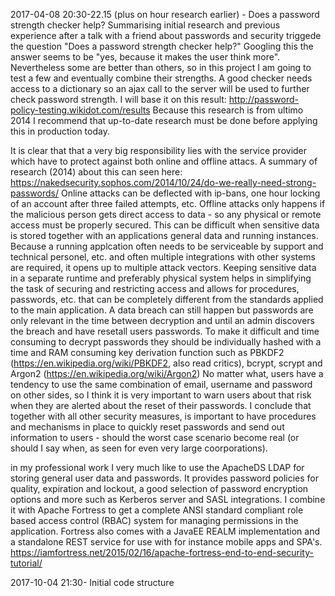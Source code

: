 2017-04-08 20:30-22.15 (plus on hour research earlier) - Does a password strength checker help? 
Summarising initial research and previous experience after a talk with a friend about passwords and security triggede the question
"Does a password strength checker help?"
Googling this the answer seems to be "yes, because it makes the user think more". Nevertheless some are better than others,
so in this project I am going to test a few and eventually combine their strengths. A good checker needs access to a 
dictionary so an ajax call to the server will be used to further check password strength.
I will base it on this result: http://password-policy-testing.wikidot.com/results
Because this research is from ultimo 2014 I recommend that up-to-date research must be done before applying this 
in production today.

It is clear that that a very big responsibility lies with the service provider which have to protect against both 
online and offline attacs.
A summary of research (2014) about this can seen here: 
https://nakedsecurity.sophos.com/2014/10/24/do-we-really-need-strong-passwords/
Online attacks can be deflected with ip-bans, one hour locking of an account after three failed attempts, etc.
Offline attacks only happens if the malicious person gets direct access to data - so any physical or remote access must be
properly secured. This can be difficult when sensitive data is stored together with an applications general 
data and running instances. Because a running applcation often needs to be serviceable by support and technical personel, etc. 
and often multiple integrations with other systems are required, it opens up to multiple attack vectors. Keeping sensitive
data in a separate runtime and preferably physical system helps in simplifying the task of securing and restricting access
and allows for procedures, passwords, etc. that can be completely different from the standards applied to the
main application.
A data breach can still happen but passwords are only relevant in the time between decryption and until an admin discovers the 
breach and have resetall users passwords. To make it difficult and time consuming to decrypt passwords they should be 
individually hashed with a time and RAM consuming key derivation function such as PBKDF2 
(https://en.wikipedia.org/wiki/PBKDF2, also read critics), 
bcrypt, scrypt and Argon2 (https://en.wikipedia.org/wiki/Argon2)
No matter what, users have a tendency to use the same combination of email, username and password on other sides, so I think
it is very important to warn users about that risk when they are alerted about the reset of their passwords. I conclude that
together with all other security measures, is important to have procedures and mechanisms in place to quickly reset 
passwords and send out information to users - should the worst case scenario become real 
(or should I say when, as seen for even very large coorporations).

in my professional work I very much like to use the ApacheDS LDAP for storing general user data and passwords. It provides
password policies for quality, expiration and lockout, a good selection of password encryption options and more such 
as Kerberos server and SASL integrations. I combine it with Apache Fortress to get a complete ANSI standard compliant 
role based access control (RBAC) system for managing permissions in the application. Fortress also comes with a JavaEE REALM
implementation and a standalone REST service for use with for instance mobile apps and SPA's.
https://iamfortress.net/2015/02/16/apache-fortress-end-to-end-security-tutorial/


2017-10-04 21:30-
Initial code structure
